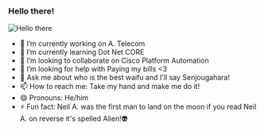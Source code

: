 ### Hello there!
![Hello there](https://media1.giphy.com/media/Nx0rz3jtxtEre/giphy.gif)
- 🔭 I’m currently working on A. Telecom
- 🌱 I’m currently learning Dot Net CORE
- 👯 I’m looking to collaborate on Cisco Platform Automation
- 🤔 I’m looking for help with Paying my bills <3 
- 💬 Ask me about who is the best waifu and I'll say Senjougahara!
- 📫 How to reach me: Take my hand and make me do it!
- 😄 Pronouns: He/him
- ⚡ Fun fact: Neil A. was the first man to land on the moon if you read Neil A. on reverse it's spelled Alien!👽 

